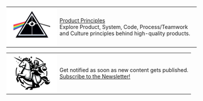 <script async data-uid="441afe2f7b" src="https://testwhere.ck.page/441afe2f7b/index.js"></script>

<table>
    <tbody>
        <tr>
            <td align="center" vertical-align="center" bgcolor="#fff" width="120px">
                <img src="logo-product-principles.png" width="100px">
            </td>
            <td vertical-align="center">
                <p><a href="/product-principles/">Product Principles</a><br>Explore Product, System, Code, Process/Teamwork and Culture principles behind high-quality products.</p>
            </td>
        </tr>
    </tbody>
</table>

<table>
    <tbody>
        <tr>
            <td align="center" vertical-align="center" bgcolor="#fff" width="120px">
                <img src="logo.jpg" width="100px">
            </td>
            <td vertical-align="center">
                <p>Get notified as soon as new content gets published.<br><a data-formkit-toggle="441afe2f7b" href="https://testwhere.ck.page/441afe2f7b">Subscribe to the Newsletter!</a><br></p>
            </td>
        </tr>
    </tbody>
</table>